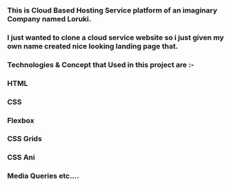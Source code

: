 ### This is Cloud Based Hosting Service platform of an imaginary Company named Loruki.

### I just wanted to clone a cloud service website so i just given my own name created nice looking landing page that.

### Technologies & Concept that Used in this project are :-

### HTML

### CSS

### Flexbox

### CSS Grids

### CSS Ani

### Media Queries etc....
